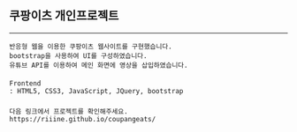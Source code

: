 ## 쿠팡이츠 개인프로젝트
***
    반응형 웹을 이용한 쿠팡이츠 웹사이트를 구현했습니다.
    bootstrap을 사용하여 UI를 구성하였습니다.
    유튜브 API를 이용하여 메인 화면에 영상을 삽입하였습니다.
####
    Frontend
    : HTML5, CSS3, JavaScript, JQuery, bootstrap
####
    다음 링크에서 프로젝트를 확인해주세요.
    https://riiine.github.io/coupangeats/
    
    
